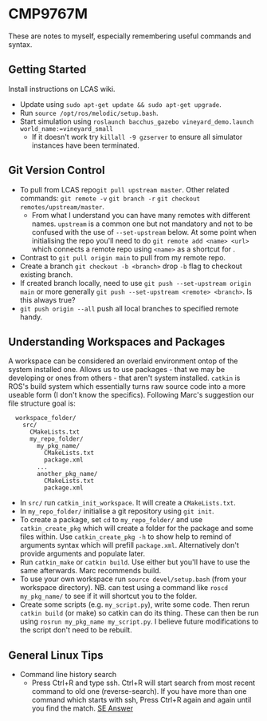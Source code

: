 # CMP9767M
These are notes to myself, especially remembering useful commands and syntax.

## Getting Started
Install instructions on LCAS wiki.
- Update using `sudo apt-get update && sudo apt-get upgrade`.
- Run `source /opt/ros/melodic/setup.bash`.
- Start simulation using `roslaunch bacchus_gazebo vineyard_demo.launch world_name:=vineyard_small`
  - If it doesn't work try `killall -9 gzserver` to ensure all simulator instances have been terminated.

## Git Version Control
- To pull from LCAS repo`git pull upstream master`. Other related commands: `git remote -v` `git branch -r` `git checkout remotes/upstream/master`.
  - From what I understand you can have many remotes with different names. `upstream` is a common one but not mandatory and not to be confused with the use of `--set-upstream` below. At some point when initialising the repo you'll need to do `git remote add <name> <url>` which connects a remote repo using `<name>` as a shortcut for <url>.  
- Contrast to `git pull origin main` to pull from my remote repo.
- Create a branch `git checkout -b <branch>` drop `-b` flag to checkout existing branch.
- If created branch locally, need to use `git push --set-upstream origin main` or more generally `git push --set-upstream <remote> <branch>`. Is this always true?
- `git push origin --all` push all local branches to specified remote handy.
  
## Understanding Workspaces and Packages
A workspace can be considered an overlaid environment ontop of the system installed one. Allows us to use packages - that we may be developing or ones from others - that aren't system installed. `catkin` is ROS's build system which essentially turns raw source code into a more useable form (I don't know the specifics). Following Marc's suggestion our file structure goal is:
```
  workspace_folder/
    src/
      CMakeLists.txt
      my_repo_folder/
        my_pkg_name/
          CMakeLists.txt
          package.xml
        ...
        another_pkg_name/
          CMakeLists.txt
          package.xml
```
- In `src/` run `catkin_init_workspace`. It will create a `CMakeLists.txt`.
- In `my_repo_folder/` initialise a git repository using `git init`.
- To create a package, set `cd` to `my_repo_folder/` and use `catkin_create_pkg` which will create a folder for the package and some files within. Use `catkin_create_pkg -h` to show help to remind of arguments syntax which will prefill `package.xml`. Alternatively don't provide arguments and populate later.
- Run `catkin_make` or `catkin build`. Use either but you'll have to use the same afterwards. Marc recommends build.
- To use your own workspace run `source devel/setup.bash` (from your workspace directory). NB. can test using a command like `roscd my_pkg_name/` to see if it will shortcut you to the folder.
- Create some scripts (e.g. `my_script.py`), write some code. Then rerun `catkin build` (or make) so catkin can do its thing. These can then be run using `rosrun my_pkg_name my_script.py`. I believe future modifications to the script don't need to be rebuilt.
  

## General Linux Tips
- Command line history search
  - Press Ctrl+R and type ssh. Ctrl+R will start search from most recent command to old one (reverse-search). If you have more than one command which starts with ssh, Press Ctrl+R again and again until you find the match. [SE Answer](https://askubuntu.com/a/74633)
